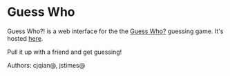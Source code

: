 # Guess Who
Guess Who?! is a web interface for the the [Guess Who?](https://en.wikipedia.org/wiki/Guess_Who%3F) guessing game. It's hosted [here](http://cjqian.github.io/projects/guesswho/). 

Pull it up with a friend and get guessing!

Authors: cjqian@, jstimes@
